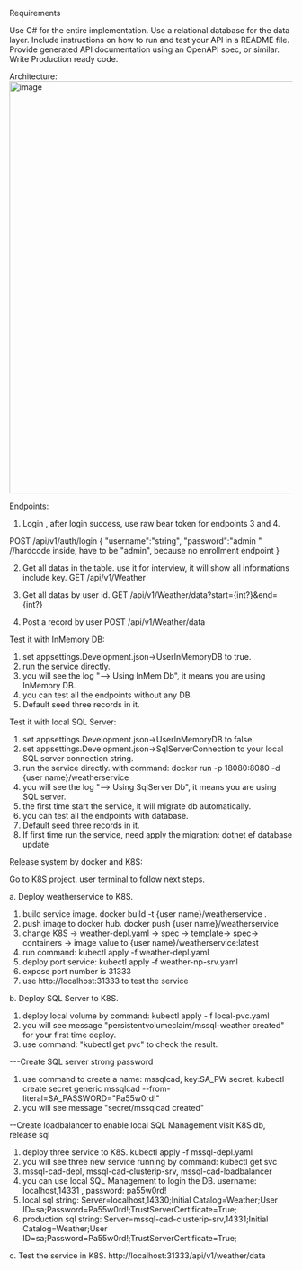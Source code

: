 Requirements

Use C# for the entire implementation.
Use a relational database for the data layer.
Include instructions on how to run and test your API in a README file.
Provide generated API documentation using an OpenAPI spec, or similar.
Write Production ready code.

Architecture:
<img width="1182" height="734" alt="image" src="https://github.com/user-attachments/assets/bbee6728-301f-4284-b07b-a6002a289905" />

Endpoints:
1. Login , after login success, use raw bear token for endpoints 3 and 4.

POST /api/v1/auth/login
{
  "username":"string",
  "password":"admin "  //hardcode inside, have to be "admin", because no enrollment endpoint
}

2. Get all datas in the table. use it for interview, it will show all informations include key.
GET /api/v1/Weather

3.  Get all datas by user id.
GET /api/v1/Weather/data?start={int?}&end={int?}

4. Post a record by user
POST /api/v1/Weather/data



Test it with InMemory DB:
1. set appsettings.Development.json->UserInMemoryDB to true.
2. run the service directly.
3. you will see the log "--> Using InMem Db", it means you are using InMemory DB.
4. you can test all the endpoints without any DB.
5. Default seed three records in it.


Test it with local SQL Server:
1. set appsettings.Development.json->UserInMemoryDB to false.
2. set appsettings.Development.json->SqlServerConnection to your local SQL server connection string.
3. run the service directly. with command: docker run -p 18080:8080 -d {user name}/weatherservice
4. you will see the log "--> Using SqlServer Db", it means you are using SQL server.
5. the first time start the service, it will migrate db automatically.
6. you can test all the endpoints with database.
7. Default seed three records in it.
8. If first time run the service, need apply the migration: dotnet ef database update



Release system by docker and K8S:

Go to K8S project. user terminal to follow next steps.

a. Deploy weatherservice to K8S.
  1. build service image. docker build -t {user name}/weatherservice .
  2. push image to docker hub. docker push {user name}/weatherservice
  3. change K8S -> weather-depl.yaml -> spec -> template-> spec-> containers -> image value to {user name}/weatherservice:latest
  4. run command: kubectl apply -f weather-depl.yaml
  5. deploy port service: kubectl apply -f weather-np-srv.yaml
  6. expose port number is 31333
  7. use http://localhost:31333 to test the service

b. Deploy SQL Server to K8S.
  1. deploy local volume by command: kubectl apply - f local-pvc.yaml
  2. you will see message "persistentvolumeclaim/mssql-weather created" for your first time deploy.
  3. use command: "kubectl get pvc" to check the result.

   ---Create SQL server strong password
  1. use command to create a name: mssqlcad, key:SA_PW secret.  kubectl create secret generic mssqlcad --from-literal=SA_PASSWORD="Pa55w0rd!"
  2. you will see message "secret/mssqlcad created"

  --Create loadbalancer to enable local SQL Management visit K8S db, release sql
  1. deploy three service to K8S.  kubectl apply -f mssql-depl.yaml
  2. you will see three new service running by command: kubectl get svc
  3. mssql-cad-depl, mssql-cad-clusterip-srv, mssql-cad-loadbalancer
  4. you can use local SQL Management to login the DB. username: localhost,14331 , password: pa55w0rd!
  5. local sql string: Server=localhost,14330;Initial Catalog=Weather;User ID=sa;Password=Pa55w0rd!;TrustServerCertificate=True;
  6. production sql string: Server=mssql-cad-clusterip-srv,14331;Initial Catalog=Weather;User ID=sa;Password=Pa55w0rd!;TrustServerCertificate=True;
  
c. Test the service in K8S.
http://localhost:31333/api/v1/weather/data
